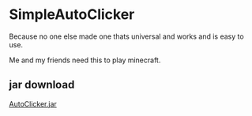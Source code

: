 # SimpleAutoClicker
Because no one else made one thats universal and works and is easy to use.

Me and my friends need this to play minecraft.

## jar download
[AutoClicker.jar](AutoClicker.jar)
